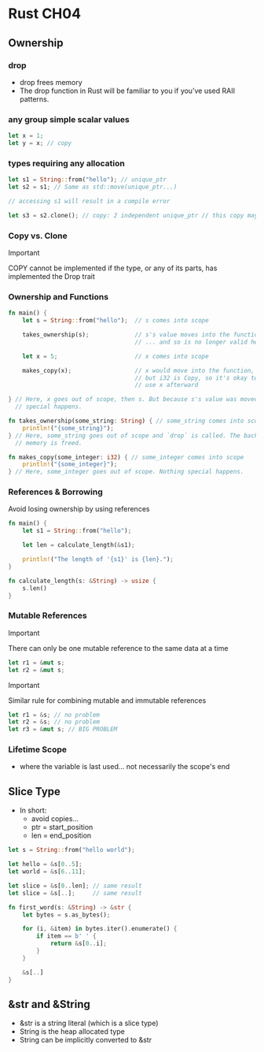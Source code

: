 # Rust CH04

## Ownership

### drop

- drop frees memory
- The drop function in Rust will be familiar to you if you’ve used RAII patterns.

### any group simple scalar values

```rust
let x = 1;
let y = x; // copy
```

### types requiring any allocation

```rust
let s1 = String::from("hello"); // unique_ptr
let s2 = s1; // Same as std::move(unique_ptr...)

// accessing s1 will result in a compile error

let s3 = s2.clone(); // copy: 2 independent unique_ptr // this copy may be expensive
```

### Copy vs. Clone

> [!IMPORTANT]
> COPY cannot be implemented if the type, or any of its parts, has implemented the Drop trait

### Ownership and Functions

```rust
fn main() {
    let s = String::from("hello");  // s comes into scope

    takes_ownership(s);             // s's value moves into the function...
                                    // ... and so is no longer valid here

    let x = 5;                      // x comes into scope

    makes_copy(x);                  // x would move into the function,
                                    // but i32 is Copy, so it's okay to still
                                    // use x afterward

} // Here, x goes out of scope, then s. But because s's value was moved, nothing
  // special happens.

fn takes_ownership(some_string: String) { // some_string comes into scope
    println!("{some_string}");
} // Here, some_string goes out of scope and `drop` is called. The backing
  // memory is freed.

fn makes_copy(some_integer: i32) { // some_integer comes into scope
    println!("{some_integer}");
} // Here, some_integer goes out of scope. Nothing special happens.
```

### References & Borrowing

Avoid losing ownership by using references

```rust
fn main() {
    let s1 = String::from("hello");

    let len = calculate_length(&s1);

    println!("The length of '{s1}' is {len}.");
}

fn calculate_length(s: &String) -> usize {
    s.len()
}
```

### Mutable References

> [!IMPORTANT]
> There can only be one mutable reference to the same data at a time

```rust
let r1 = &mut s;
let r2 = &mut s;
```

> [!IMPORTANT]
> Similar rule for combining mutable and immutable references

```rust
let r1 = &s; // no problem
let r2 = &s; // no problem
let r3 = &mut s; // BIG PROBLEM
```

### Lifetime Scope

- where the variable is last used... not necessarily the scope's end

## Slice Type

- In short:
  - avoid copies...
  - ptr = start_position
  - len = end_position

```rust
let s = String::from("hello world");

let hello = &s[0..5];
let world = &s[6..11];
```

```rust
let slice = &s[0..len]; // same result
let slice = &s[..];     // same result
```

```rust
fn first_word(s: &String) -> &str {
    let bytes = s.as_bytes();

    for (i, &item) in bytes.iter().enumerate() {
        if item == b' ' {
            return &s[0..i];
        }
    }

    &s[..]
}
```

## &str and &String

- &str is a string literal (which is a slice type)
- String is the heap allocated type
- String can be implicitly converted to &str